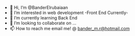 - 👋 Hi, I’m @BanderElrubaiaan
- 👀 I’m interested in web development -Front End Currently-
- 🌱 I’m currently learning Back End
- 💞️ I’m looking to collaborate on ...
- 📫 How to reach me email me! @ bander_m.r@hotmail.com

<!---
BanderElrubaiaan/BanderElrubaiaan is a ✨ special ✨ repository because its `README.md` (this file) appears on your GitHub profile.
You can click the Preview link to take a look at your changes.
--->
